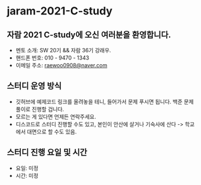 # jaram-2021-C-study

## 자람 2021 C-study에 오신 여러분을 환영합니다.
 * 멘토 소개: SW 20기 && 자람 36기 강래우.
 * 핸드폰 번호: 010 - 9470 - 1343
 * 이메일 주소: raewoo0908@naver.com

## 스터디 운영 방식
* 깃허브에 예제코드 링크를 올려놓을 테니, 들어가서 문제 푸시면 됩니다. 백준 문제풀이로 진행할 겁니다.
* 모르는 게 있다면 언제든 연락주세요.
* 디스코드로 스터디 진행할 수도 있고, 본인이 안산에 살거나 기숙사에 산다 -> 학교에서 대면으로 할 수도 있음.

## 스터디 진행 요일 및 시간
* 요일: 미정
* 시간: 미정
